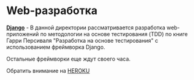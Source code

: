 # Web-разработка

[**Django**](https://github.com/devFF/FindJob/tree/main/Web/Django) - В данной директории рассматривается разработка web-приложений по методологии на основе 
тестирования (TDD) по книге Гарри Персиваля "Разработка на основе тестирования" с использованием фреймворка Django. 

Остальные фреймворки еще ждут своего часа. 


Обратить внимание на [HEROKU](https://www.heroku.com/)
